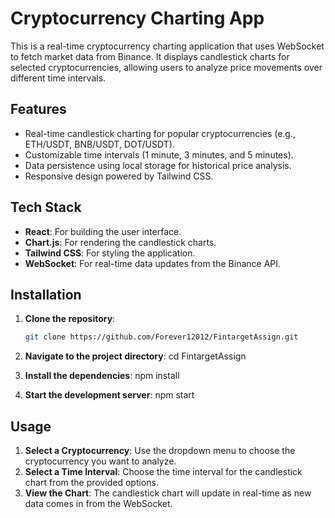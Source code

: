 # Cryptocurrency Charting App

This is a real-time cryptocurrency charting application that uses WebSocket to fetch market data from Binance. It displays candlestick charts for selected cryptocurrencies, allowing users to analyze price movements over different time intervals.

## Features

- Real-time candlestick charting for popular cryptocurrencies (e.g., ETH/USDT, BNB/USDT, DOT/USDT).
- Customizable time intervals (1 minute, 3 minutes, and 5 minutes).
- Data persistence using local storage for historical price analysis.
- Responsive design powered by Tailwind CSS.

## Tech Stack

- **React**: For building the user interface.
- **Chart.js**: For rendering the candlestick charts.
- **Tailwind CSS**: For styling the application.
- **WebSocket**: For real-time data updates from the Binance API.

## Installation

1. **Clone the repository**:
   ```bash
   git clone https://github.com/Forever12012/FintargetAssign.git

2. **Navigate to the project directory**:
   cd FintargetAssign

3. **Install the dependencies**:
   npm install

4. **Start the development server**:
   npm start

## Usage

1. **Select a Cryptocurrency**: Use the dropdown menu to choose the cryptocurrency you want to analyze.
2. **Select a Time Interval**: Choose the time interval for the candlestick chart from the provided options.
3. **View the Chart**: The candlestick chart will update in real-time as new data comes in from the WebSocket.

